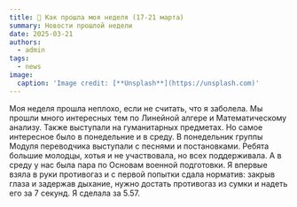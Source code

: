 ```yaml
---
title: 🧠 Как прошла моя неделя (17-21 марта)
summary: Новости прошлой недели
date: 2025-03-21
authors:
  - admin
tags:
  - news
image:
  caption: 'Image credit: [**Unsplash**](https://unsplash.com)'
---
```


Моя неделя прошла неплохо, если не считать, что я заболела. Мы прошли много интересных тем по Линейной алгере и Математическому анализу. Также выступали на гуманитарных предметах. Но самое интересное было в понедельние и в среду.
В понедельник группы Модуля переводчика выступали с песнями и постановками. Ребята большие молодцы, хотья и не участвовала, но всех поддерживала.
А в среду у нас была пара по Основам военной подготовки. Я впервые взяла в руки противогаз и с первой попытки сдала норматив: закрыв глаза и задержав дыхание, нужно достать противогаз из сумки и надеть его за 7 секунд. Я сделала за 5.57.
